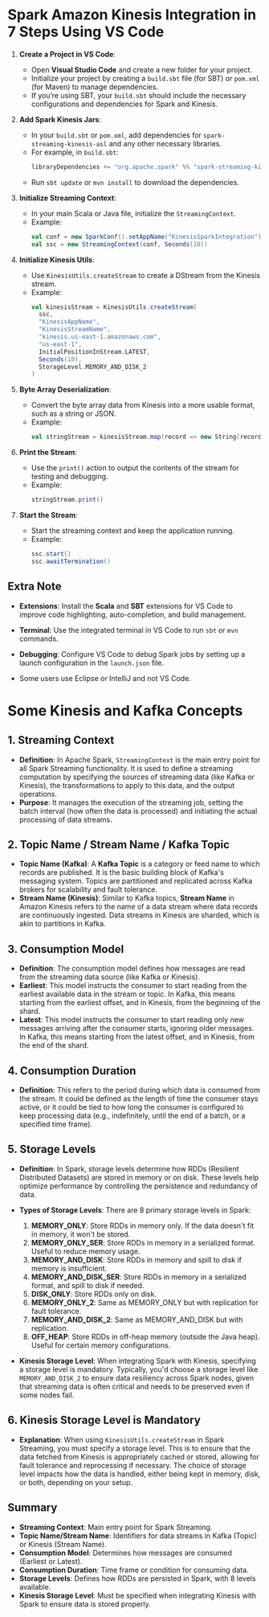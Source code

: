 

# **Spark Amazon Kinesis Integration in 7 Steps Using VS Code**

1. **Create a Project in VS Code**:
   - Open **Visual Studio Code** and create a new folder for your project.
   - Initialize your project by creating a `build.sbt` file (for SBT) or `pom.xml` (for Maven) to manage dependencies.
   - If you’re using SBT, your `build.sbt` should include the necessary configurations and dependencies for Spark and Kinesis.

2. **Add Spark Kinesis Jars**:
   - In your `build.sbt` or `pom.xml`, add dependencies for `spark-streaming-kinesis-asl` and any other necessary libraries.
   - For example, in `build.sbt`:
     ```scala
     libraryDependencies += "org.apache.spark" %% "spark-streaming-kinesis-asl" % "2.4.8"
     ```
   - Run `sbt update` or `mvn install` to download the dependencies.

3. **Initialize Streaming Context**:
   - In your main Scala or Java file, initialize the `StreamingContext`.
   - Example:
     ```scala
     val conf = new SparkConf().setAppName("KinesisSparkIntegration").setMaster("local[*]")
     val ssc = new StreamingContext(conf, Seconds(10))
     ```

4. **Initialize Kinesis Utils**:
   - Use `KinesisUtils.createStream` to create a DStream from the Kinesis stream.
   - Example:
     ```scala
     val kinesisStream = KinesisUtils.createStream(
       ssc,
       "KinesisAppName",
       "KinesisStreamName",
       "kinesis.us-east-1.amazonaws.com",
       "us-east-1",
       InitialPositionInStream.LATEST,
       Seconds(10),
       StorageLevel.MEMORY_AND_DISK_2
     )
     ```

5. **Byte Array Deserialization**:
   - Convert the byte array data from Kinesis into a more usable format, such as a string or JSON.
   - Example:
     ```scala
     val stringStream = kinesisStream.map(record => new String(record))
     ```

6. **Print the Stream**:
   - Use the `print()` action to output the contents of the stream for testing and debugging.
   - Example:
     ```scala
     stringStream.print()
     ```

7. **Start the Stream**:
   - Start the streaming context and keep the application running.
   - Example:
     ```scala
     ssc.start()
     ssc.awaitTermination()
     ```

## Extra Note

- **Extensions**: Install the **Scala** and **SBT** extensions for VS Code to improve code highlighting, auto-completion, and build management.
- **Terminal**: Use the integrated terminal in VS Code to run `sbt` or `mvn` commands.
- **Debugging**: Configure VS Code to debug Spark jobs by setting up a launch configuration in the `launch.json` file.


- Some users use Eclipse or IntelliJ and not VS Code.

# Some Kinesis and Kafka Concepts

## 1. **Streaming Context**
   - **Definition**: In Apache Spark, `StreamingContext` is the main entry point for all Spark Streaming functionality. It is used to define a streaming computation by specifying the sources of streaming data (like Kafka or Kinesis), the transformations to apply to this data, and the output operations.
   - **Purpose**: It manages the execution of the streaming job, setting the batch interval (how often the data is processed) and initiating the actual processing of data streams.

## 2. **Topic Name / Stream Name / Kafka Topic**
   - **Topic Name (Kafka)**: A **Kafka Topic** is a category or feed name to which records are published. It is the basic building block of Kafka's messaging system. Topics are partitioned and replicated across Kafka brokers for scalability and fault tolerance.
   - **Stream Name (Kinesis)**: Similar to Kafka topics, **Stream Name** in Amazon Kinesis refers to the name of a data stream where data records are continuously ingested. Data streams in Kinesis are sharded, which is akin to partitions in Kafka.

## 3. **Consumption Model**
   - **Definition**: The consumption model defines how messages are read from the streaming data source (like Kafka or Kinesis).
   - **Earliest**: This model instructs the consumer to start reading from the earliest available data in the stream or topic. In Kafka, this means starting from the earliest offset, and in Kinesis, from the beginning of the shard.
   - **Latest**: This model instructs the consumer to start reading only new messages arriving after the consumer starts, ignoring older messages. In Kafka, this means starting from the latest offset, and in Kinesis, from the end of the shard.

## 4. **Consumption Duration**
   - **Definition**: This refers to the period during which data is consumed from the stream. It could be defined as the length of time the consumer stays active, or it could be tied to how long the consumer is configured to keep processing data (e.g., indefinitely, until the end of a batch, or a specified time frame).

## 5. **Storage Levels**
   - **Definition**: In Spark, storage levels determine how RDDs (Resilient Distributed Datasets) are stored in memory or on disk. These levels help optimize performance by controlling the persistence and redundancy of data.
   - **Types of Storage Levels**: There are 8 primary storage levels in Spark:
     1. **MEMORY_ONLY**: Store RDDs in memory only. If the data doesn't fit in memory, it won't be stored.
     2. **MEMORY_ONLY_SER**: Store RDDs in memory in a serialized format. Useful to reduce memory usage.
     3. **MEMORY_AND_DISK**: Store RDDs in memory and spill to disk if memory is insufficient.
     4. **MEMORY_AND_DISK_SER**: Store RDDs in memory in a serialized format, and spill to disk if needed.
     5. **DISK_ONLY**: Store RDDs only on disk.
     6. **MEMORY_ONLY_2**: Same as MEMORY_ONLY but with replication for fault tolerance.
     7. **MEMORY_AND_DISK_2**: Same as MEMORY_AND_DISK but with replication.
     8. **OFF_HEAP**: Store RDDs in off-heap memory (outside the Java heap). Useful for certain memory configurations.

   - **Kinesis Storage Level**: When integrating Spark with Kinesis, specifying a storage level is mandatory. Typically, you'd choose a storage level like `MEMORY_AND_DISK_2` to ensure data resiliency across Spark nodes, given that streaming data is often critical and needs to be preserved even if some nodes fail.

## 6. **Kinesis Storage Level is Mandatory**
   - **Explanation**: When using `KinesisUtils.createStream` in Spark Streaming, you must specify a storage level. This is to ensure that the data fetched from Kinesis is appropriately cached or stored, allowing for fault tolerance and reprocessing if necessary. The choice of storage level impacts how the data is handled, either being kept in memory, disk, or both, depending on your setup.

## Summary
- **Streaming Context**: Main entry point for Spark Streaming.
- **Topic Name/Stream Name**: Identifiers for data streams in Kafka (Topic) or Kinesis (Stream Name).
- **Consumption Model**: Determines how messages are consumed (Earliest or Latest).
- **Consumption Duration**: Time frame or condition for consuming data.
- **Storage Levels**: Defines how RDDs are persisted in Spark, with 8 levels available.
- **Kinesis Storage Level**: Must be specified when integrating Kinesis with Spark to ensure data is stored properly.